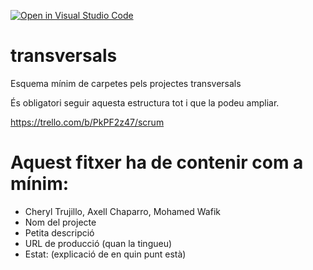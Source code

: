 [![Open in Visual Studio Code](https://classroom.github.com/assets/open-in-vscode-f059dc9a6f8d3a56e377f745f24479a46679e63a5d9fe6f495e02850cd0d8118.svg)](https://classroom.github.com/online_ide?assignment_repo_id=7315519&assignment_repo_type=AssignmentRepo)
# transversals
Esquema mínim de carpetes pels projectes transversals

És obligatori seguir aquesta estructura tot i que la podeu ampliar.

https://trello.com/b/PkPF2z47/scrum

# Aquest fitxer ha de contenir com a mínim:
 * Cheryl Trujillo, Axell Chaparro, Mohamed  Wafik
 * Nom del projecte
 * Petita descripció
 * URL de producció (quan la tingueu)
 * Estat: (explicació de en quin punt està)
